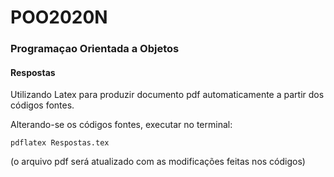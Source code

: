 # POO2020N

### Programaçao Orientada a Objetos

#### Respostas

Utilizando Latex para produzir documento pdf automaticamente a partir dos códigos fontes.

Alterando-se os códigos fontes, executar no terminal:

`pdflatex Respostas.tex`

(o arquivo pdf será atualizado com as modificações feitas nos códigos)

